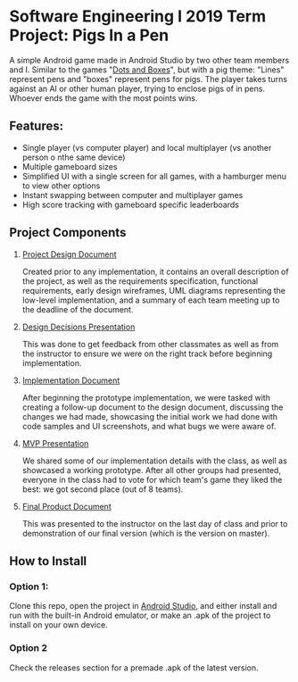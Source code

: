 # Software Engineering I 2019 Term Project: Pigs In a Pen
A simple Android game made in Android Studio by two other team members and I. Similar to the games "[Dots and Boxes](https://en.wikipedia.org/wiki/Dots_and_Boxes)", but with a pig theme: "Lines" represent pens and "boxes" represent pens for pigs. The player takes turns against an AI or other human player, trying to enclose pigs of in pens. Whoever ends the game with the most points wins.

## Features:
- Single player (vs computer player) and local multiplayer (vs another person o nthe same device)
- Multiple gameboard sizes
- Simplified UI with a single screen for all games, with a hamburger menu to view other options
- Instant swapping between computer and multiplayer games
- High score tracking with gameboard specific leaderboards

## Project Components

1. [Project Design Document](https://ualbertaca-my.sharepoint.com/:w:/g/personal/petreman_ualberta_ca/Eauz9nBTYTlGiRkrfQmCU40Bi1rED3KdrFAoD1-5n8yHVQ?e=Oq6Gaa)
   
   Created prior to any implementation, it contains an overall description of the project, as well as the requirements specification, functional requirements, early design wireframes, UML diagrams representing the low-level implementation, and a summary of each team meeting up to the deadline of the document.

2. [Design Decisions Presentation](https://ualbertaca-my.sharepoint.com/:p:/g/personal/gihozo_ualberta_ca/EepaeDciuatOmEf0xx6IlawBrAdK429j_dzeuvQyPyjY2g?e=7JA5iF)

   This was done to get feedback from other classmates as well as from the instructor to ensure we were on the right track before beginning implementation.
   
3. [Implementation Document](https://ualbertaca-my.sharepoint.com/:w:/g/personal/petreman_ualberta_ca/EbykNdTxSYVGpuuw4cOxf40BkSdVpoWNGmf04n2AH7doxg?e=xfCHS5)

   After beginning the prototype implementation, we were tasked with creating a follow-up document to the design document, discussing the changes we had made, showcasing the initial work we had done with code samples and UI screenshots, and what bugs we were aware of.
  
4. [MVP Presentation](https://ualbertaca-my.sharepoint.com/:p:/g/personal/gihozo_ualberta_ca/EU0xju5zmntBlHSRswCLywEBExkZ7y0qLwkoR2I6qd8FJg?e=Hv4083) 

   We shared some of our implementation details with the class, as well as showcased a working prototype. After all other groups had presented, everyone in the class had to vote for which team's game they liked the best: we got second place (out of 8 teams).
   
5. [Final Product Document](https://ualbertaca-my.sharepoint.com/:w:/g/personal/petreman_ualberta_ca/EYqAOKsVOKBLjjYcUBCJ68oBqhhBZwEyski3KwSkSJb0ig?e=dsMfj6)

   This was presented to the instructor on the last day of class and prior to demonstration of our final version (which is the version on master).

## How to Install
### Option 1:
Clone this repo, open the project in [Android Studio](https://developer.android.com/studio), and either install and run with the built-in Android emulator, or make an .apk of the project to install on your own device.

### Option 2
Check the releases section for a premade .apk of the latest version.
